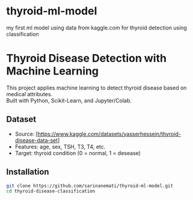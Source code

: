 # thyroid-ml-model
my first ml model using data from kaggle.com for thyroid detection using classification

# Thyroid Disease Detection with Machine Learning

This project applies machine learning to detect thyroid disease based on medical attributes.  
Built with Python, Scikit-Learn, and Jupyter/Colab.

## Dataset
- Source: [https://www.kaggle.com/datasets/yasserhessein/thyroid-disease-data-set]
- Features: age, sex, TSH, T3, T4, etc.
- Target: thyroid condition (0 = normal, 1 = desease)

## Installation
```bash
git clone https://github.com/sarinanemati/thyroid-ml-model.git
cd thyroid-disease-classification

